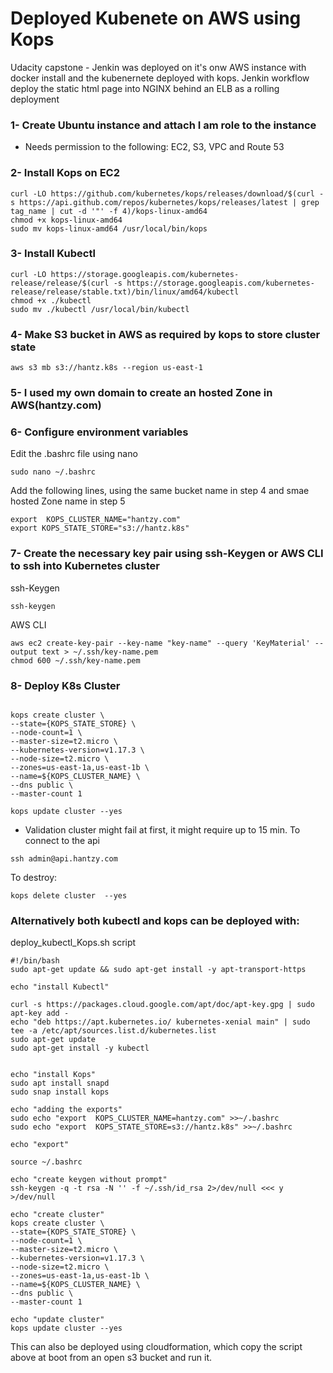 # Deployed Kubenete on AWS using Kops
Udacity capstone - Jenkin was deployed on it's onw AWS instance with docker install and the kubenernete deployed with kops.
Jenkin workflow deploy the static html page into NGINX behind an ELB as a rolling deployment 

### 1- Create Ubuntu instance and attach I am role to the instance
- Needs permission to the following: EC2, S3,  VPC and Route 53

### 2- Install Kops on EC2
```
curl -LO https://github.com/kubernetes/kops/releases/download/$(curl -s https://api.github.com/repos/kubernetes/kops/releases/latest | grep tag_name | cut -d '"' -f 4)/kops-linux-amd64
chmod +x kops-linux-amd64
sudo mv kops-linux-amd64 /usr/local/bin/kops
```
### 3- Install Kubectl
```
curl -LO https://storage.googleapis.com/kubernetes-release/release/$(curl -s https://storage.googleapis.com/kubernetes-release/release/stable.txt)/bin/linux/amd64/kubectl
chmod +x ./kubectl
sudo mv ./kubectl /usr/local/bin/kubectl

```
### 4- Make S3 bucket in AWS as required by kops to store cluster state
```
aws s3 mb s3://hantz.k8s --region us-east-1
```
### 5- I used my own domain to create an hosted Zone in AWS(hantzy.com)

### 6- Configure environment variables

Edit the .bashrc file using nano
```
sudo nano ~/.bashrc
```
Add the following lines, using the same bucket name in step 4 and smae hosted Zone name in step 5

```
export  KOPS_CLUSTER_NAME="hantzy.com"
export KOPS_STATE_STORE="s3://hantz.k8s"
```

### 7- Create the necessary key pair using ssh-Keygen or AWS CLI to ssh into Kubernetes cluster
ssh-Keygen
```
ssh-keygen
```
AWS CLI

```
aws ec2 create-key-pair --key-name "key-name" --query 'KeyMaterial' --output text > ~/.ssh/key-name.pem 
chmod 600 ~/.ssh/key-name.pem 
```

### 8- Deploy K8s Cluster
```

kops create cluster \
--state={KOPS_STATE_STORE} \
--node-count=1 \
--master-size=t2.micro \
--kubernetes-version=v1.17.3 \
--node-size=t2.micro \
--zones=us-east-1a,us-east-1b \
--name=${KOPS_CLUSTER_NAME} \
--dns public \
--master-count 1
```
```
kops update cluster --yes
```
- Validation cluster might fail at first, it might require up to 15 min.
To connect to the api
```
ssh admin@api.hantzy.com
```
To destroy:
```
kops delete cluster  --yes
```
### Alternatively both kubectl and kops can be deployed with:
deploy_kubectl_Kops.sh script

```
#!/bin/bash
sudo apt-get update && sudo apt-get install -y apt-transport-https

echo "install Kubectl"

curl -s https://packages.cloud.google.com/apt/doc/apt-key.gpg | sudo apt-key add -
echo "deb https://apt.kubernetes.io/ kubernetes-xenial main" | sudo tee -a /etc/apt/sources.list.d/kubernetes.list
sudo apt-get update
sudo apt-get install -y kubectl


echo "install Kops"
sudo apt install snapd
sudo snap install kops

echo "adding the exports"
sudo echo "export  KOPS_CLUSTER_NAME=hantzy.com" >>~/.bashrc
sudo echo "export  KOPS_STATE_STORE=s3://hantz.k8s" >>~/.bashrc

echo "export"

source ~/.bashrc

echo "create keygen without prompt"
ssh-keygen -q -t rsa -N '' -f ~/.ssh/id_rsa 2>/dev/null <<< y >/dev/null

echo "create cluster"
kops create cluster \
--state={KOPS_STATE_STORE} \
--node-count=1 \
--master-size=t2.micro \
--kubernetes-version=v1.17.3 \
--node-size=t2.micro \
--zones=us-east-1a,us-east-1b \
--name=${KOPS_CLUSTER_NAME} \
--dns public \
--master-count 1

echo "update cluster"
kops update cluster --yes

```
This can also be deployed using cloudformation, which copy the script above at boot from an open s3 bucket and run it. 
